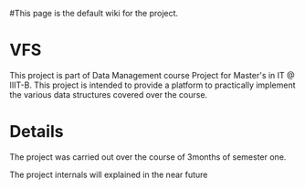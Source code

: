 #This page is the default wiki for the project.

# VFS #

This project is part of Data Management course Project for Master's in IT @ IIIT-B.
This project is intended to provide a platform to practically implement the various data structures covered over the course.


# Details #

The project was carried out over the course of 3months of semester one.

The project internals will explained in the near future